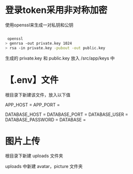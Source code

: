 # 登录token采用非对称加密

使用openssl来生成一对私钥和公钥

```bash

 openssl
> genrsa -out private.key 1024
> rsa -in private.key -pubout -out public.key
```

生成的 private.key 和 public.key 放入 /src/app/keys 中

# 【.env】文件

根目录下新建该文件，放入以下值

APP_HOST = 
APP_PORT = 

DATABASE_HOST = 
DATABASE_PORT = 
DATABASE_USER = 
DATABASE_PASSWORD = 
DATABASE = 

# 图片上传

根目录下新建 uploads 文件夹

uploads 中新建 avatar，picture 文件夹